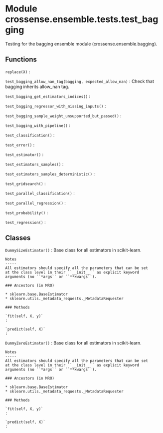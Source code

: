 Module crossense.ensemble.tests.test_bagging
============================================
Testing for the bagging ensemble module (crossense.ensemble.bagging).

Functions
---------

    
`replace(X)`
:   

    
`test_bagging_allow_nan_tag(bagging, expected_allow_nan)`
:   Check that bagging inherits allow_nan tag.

    
`test_bagging_get_estimators_indices()`
:   

    
`test_bagging_regressor_with_missing_inputs()`
:   

    
`test_bagging_sample_weight_unsupported_but_passed()`
:   

    
`test_bagging_with_pipeline()`
:   

    
`test_classification()`
:   

    
`test_error()`
:   

    
`test_estimator()`
:   

    
`test_estimators_samples()`
:   

    
`test_estimators_samples_deterministic()`
:   

    
`test_gridsearch()`
:   

    
`test_parallel_classification()`
:   

    
`test_parallel_regression()`
:   

    
`test_probability()`
:   

    
`test_regression()`
:   

Classes
-------

`DummySizeEstimator()`
:   Base class for all estimators in scikit-learn.
    
    Notes
    -----
    All estimators should specify all the parameters that can be set
    at the class level in their ``__init__`` as explicit keyword
    arguments (no ``*args`` or ``**kwargs``).

    ### Ancestors (in MRO)

    * sklearn.base.BaseEstimator
    * sklearn.utils._metadata_requests._MetadataRequester

    ### Methods

    `fit(self, X, y)`
    :

    `predict(self, X)`
    :

`DummyZeroEstimator()`
:   Base class for all estimators in scikit-learn.
    
    Notes
    -----
    All estimators should specify all the parameters that can be set
    at the class level in their ``__init__`` as explicit keyword
    arguments (no ``*args`` or ``**kwargs``).

    ### Ancestors (in MRO)

    * sklearn.base.BaseEstimator
    * sklearn.utils._metadata_requests._MetadataRequester

    ### Methods

    `fit(self, X, y)`
    :

    `predict(self, X)`
    :